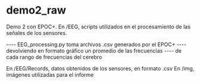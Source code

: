 # demo2_raw
Demo 2 con EPOC+.
En /EEG, scripts utilizados en el procesamiento de las señales de los sensores.

---- EEG_processing.py toma archivos .csv generados por el EPOC+
---- devolviendo en formato gráfico un promedio de las frecuencias
---- de cada rango de frecuencias del cerebro

En /EEG/Records, datos obtenidos de los sensores, en formato .csv
En /img, imágenes utilizadas para el informe
